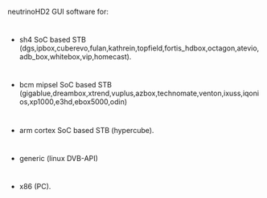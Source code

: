 neutrinoHD2 GUI software for:
#  #
- sh4 SoC based STB (dgs,ipbox,cuberevo,fulan,kathrein,topfield,fortis\_hdbox,octagon,atevio,adb\_box,whitebox,vip,homecast).
#  #
- bcm mipsel SoC based STB (gigablue,dreambox,xtrend,vuplus,azbox,technomate,venton,ixuss,iqonios,xp1000,e3hd,ebox5000,odin)
#  #
- arm cortex SoC based STB (hypercube).
#  #
- generic (linux DVB-API)
#  #
- x86 (PC).
